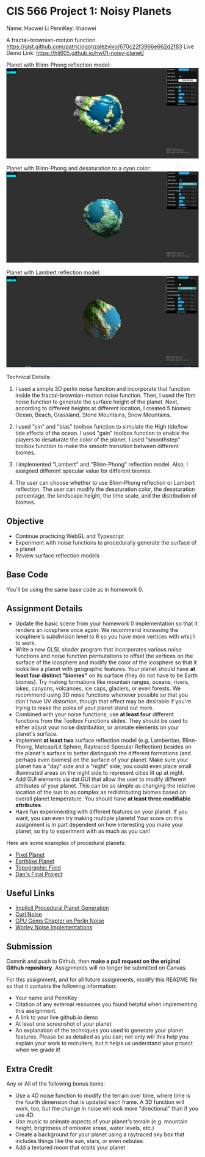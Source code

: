 # CIS 566 Project 1: Noisy Planets

Name: Haowei Li
PennKey: lihaowei

A fractal-brownian-motion function https://gist.github.com/patriciogonzalezvivo/670c22f3966e662d2f83
Live Demo Link: https://hli605.github.io/hw01-noisy-planet/

Planet with Blinn-Phong reflection model:
![](./MyPlanet1.png)

Planet with Blinn-Phong and desaturation to a cyan color:
![](./MyPlanetDesat1.png)

Planet with Lambert reflection model:
![](./MyPlanetLambert.png)

Technical Details:
1. I used a simple 3D perlin noise function and incorporate that function inside the fractal-brownian-motion noise function. Then, I used the fbm noise function to generate the surface height of the planet. Next, according to different heights at different location, I created 5 biomes: Ocean, Beach, Grassland, Stone Mountains, Snow Mountains.

2. I used "sin" and "bias" toolbox function to simulate the High tide/low tide effects of the ocean. I used "gain" toolbox function to enable the players to desaturate the color of the planet. I used "smoothstep" toolbox function to make the smooth transition between different biomes.

3. I implemented "Lambert" and "Blinn-Phong" reflection model. Also, I assigned different specular value for different biomes.

4. The user can choose whether to use Blinn-Phong reflection or Lambert reflection. The user can modify the desaturation color, the desaturation percentage, the landscape height, the time scale, and the distribution of biomes.






## Objective
- Continue practicing WebGL and Typescript
- Experiment with noise functions to procedurally generate the surface of a planet
- Review surface reflection models

## Base Code
You'll be using the same base code as in homework 0.

## Assignment Details
- Update the basic scene from your homework 0 implementation so that it renders
an icosphere once again. We recommend increasing the icosphere's subdivision
level to 6 so you have more vertices with which to work.
- Write a new GLSL shader program that incorporates various noise functions and
noise function permutations to offset the vertices on the surface of the icosphere and modify the color of the icosphere so that it looks like a planet with geographic
features. Your planet should have __at least four distinct "biomes"__ on its surface (they do not have to be Earth biomes). Try making formations like mountain ranges, oceans, rivers, lakes, canyons, volcanoes, ice caps, glaciers, or even forests. We recommend using 3D noise functions whenever possible so that you don't have UV distortion, though that effect may be desirable if you're trying to make the poles of your planet stand out more.
- Combined with your noise functions, use __at least four__ different functions from the Toolbox Functions slides. They should be used to either adjust your noise distribution, or animate elements on your planet's surface.
- Implement __at least two__ surface reflection model (e.g. Lambertian, Blinn-Phong,
Matcap/Lit Sphere, Raytraced Specular Reflection) besides on the planet's surface to
better distinguish the different formations (and perhaps even biomes) on the
surface of your planet. Make sure your planet has a "day" side and a "night"
side; you could even place small illuminated areas on the night side to
represent cities lit up at night.
- Add GUI elements via dat.GUI that allow the user to modify different
attributes of your planet. This can be as simple as changing the relative
location of the sun to as complex as redistributing biomes based on overall
planet temperature. You should have __at least three modifiable attributes__.
- Have fun experimenting with different features on your planet. If you want,
you can even try making multiple planets! Your score on this assignment is in
part dependent on how interesting you make your planet, so try to
experiment with as much as you can!

Here are some examples of procedural planets:
- [Pixel Planet](https://deep-fold.itch.io/pixel-planet-generator)
- [Earthlike Planet](https://www.reddit.com/r/proceduralgeneration/comments/fqk56t/animation_procedural_planet_composition/)
- [Topographic Field](https://www.shadertoy.com/view/llscW7)
- [Dan's Final Project](https://vimeo.com/216265946)

## Useful Links
- [Implicit Procedural Planet Generation](https://static1.squarespace.com/static/58a1bc3c3e00be6bfe6c228c/t/58a4d25146c3c4233fb15cc2/1487196929690/ImplicitProceduralPlanetGeneration-Report.pdf)
- [Curl Noise](https://petewerner.blogspot.com/2015/02/intro-to-curl-noise.html)
- [GPU Gems Chapter on Perlin Noise](http://developer.download.nvidia.com/books/HTML/gpugems/gpugems_ch05.html)
- [Worley Noise Implementations](https://thebookofshaders.com/12/)


## Submission
Commit and push to Github, then __make a pull request on the original Github repository__. Assignments will no longer be submitted on Canvas.

For this assignment, and for all future assignments, modify this README file
so that it contains the following information:
- Your name and PennKey
- Citation of any external resources you found helpful when implementing this
assignment.
- A link to your live github.io demo
- At least one screenshot of your planet
- An explanation of the techniques you used to generate your planet features.
Please be as detailed as you can; not only will this help you explain your work
to recruiters, but it helps us understand your project when we grade it!

## Extra Credit
Any or All of the following bonus items:
- Use a 4D noise function to modify the terrain over time, where time is the
fourth dimension that is updated each frame. A 3D function will work, too, but
the change in noise will look more "directional" than if you use 4D.
- Use music to animate aspects of your planet's terrain (e.g. mountain height,
  brightness of emissive areas, water levels, etc.)
- Create a background for your planet using a raytraced sky box that includes
things like the sun, stars, or even nebulae.
- Add a textured moon that orbits your planet
